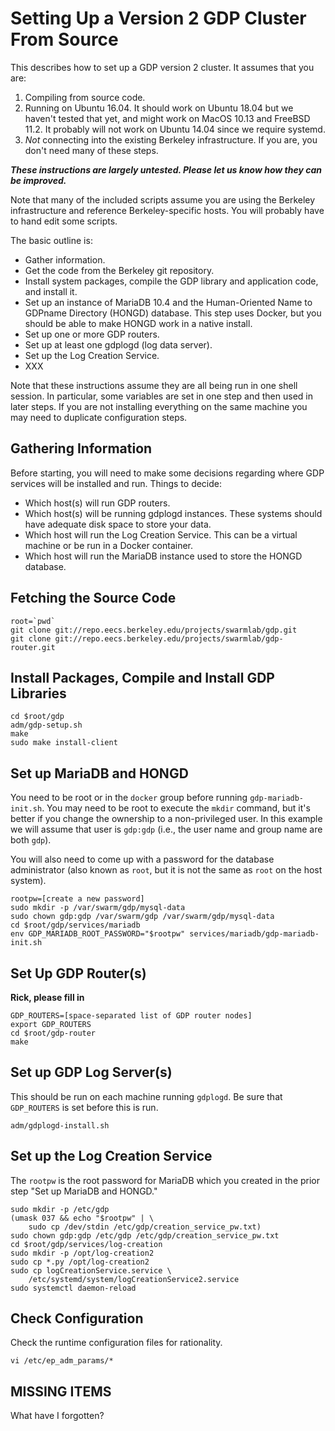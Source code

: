 # Setting Up a Version 2 GDP Cluster From Source

This describes how to set up a GDP version 2 cluster.  It assumes
that you are:

 1.  Compiling from source code.
 2.  Running on Ubuntu 16.04.  It should work on Ubuntu 18.04 but
     we haven't tested that yet, and might work on MacOS 10.13 and
     FreeBSD 11.2.  It probably will not work on Ubuntu 14.04 since
     we require systemd.
 3.  _Not_ connecting into the existing Berkeley infrastructure.
     If you are, you don't need many of these steps.

***These instructions are largely untested.  Please let us know
how they can be improved.***

Note that many of the included scripts assume you are using the
Berkeley infrastructure and reference Berkeley-specific hosts.  You
will probably have to hand edit some scripts.

The basic outline is:

 * Gather information.
 * Get the code from the Berkeley git repository.
 * Install system packages, compile the GDP library and application
   code, and install it.
 * Set up an instance of MariaDB 10.4 and the Human-Oriented Name
   to GDPname Directory (HONGD) database.  This step uses Docker,
   but you should be able to make HONGD work in a native install.
 * Set up one or more GDP routers.
 * Set up at least one gdplogd (log data server).
 * Set up the Log Creation Service.
 * XXX

Note that these instructions assume they are all being run in one
shell session.  In particular, some variables are set in one step
and then used in later steps.  If you are not installing everything
on the same machine you may need to duplicate configuration steps.

## Gathering Information

Before starting, you will need to make some decisions regarding
where GDP services will be installed and run.  Things to decide:

 * Which host(s) will run GDP routers.
 * Which host(s) will be running gdplogd instances.  These systems
   should have adequate disk space to store your data.
 * Which host will run the Log Creation Service.  This can be
   a virtual machine or be run in a Docker container.
 * Which host will run the MariaDB instance used to store the
   HONGD database.

## Fetching the Source Code

    root=`pwd`
    git clone git://repo.eecs.berkeley.edu/projects/swarmlab/gdp.git
    git clone git://repo.eecs.berkeley.edu/projects/swarmlab/gdp-router.git

## Install Packages, Compile and Install GDP Libraries

    cd $root/gdp
    adm/gdp-setup.sh
    make
    sudo make install-client

## Set up MariaDB and HONGD

You need to be root or in the `docker` group before running
`gdp-mariadb-init.sh`.  You may need to be root to execute the
`mkdir` command, but it's better if you change the ownership to a
non-privileged user.  In this example we will assume that user
is `gdp:gdp` (i.e., the user name and group name are both `gdp`).

You will also need to come up with a password for the database
administrator (also known as `root`, but it is not the same as `root`
on the host system).

    rootpw=[create a new password]
    sudo mkdir -p /var/swarm/gdp/mysql-data
    sudo chown gdp:gdp /var/swarm/gdp /var/swarm/gdp/mysql-data
    cd $root/gdp/services/mariadb
    env GDP_MARIADB_ROOT_PASSWORD="$rootpw" services/mariadb/gdp-mariadb-init.sh

## Set Up GDP Router(s)

**Rick, please fill in**

    GDP_ROUTERS=[space-separated list of GDP router nodes]
    export GDP_ROUTERS
    cd $root/gdp-router
    make

## Set up GDP Log Server(s)

This should be run on each machine running `gdplogd`.  Be sure that
`GDP_ROUTERS` is set before this is run.

    adm/gdplogd-install.sh

## Set up the Log Creation Service

The `rootpw` is the root password for MariaDB which you created in the
prior step "Set up MariaDB and HONGD."

    sudo mkdir -p /etc/gdp
    (umask 037 && echo "$rootpw" | \
        sudo cp /dev/stdin /etc/gdp/creation_service_pw.txt)
    sudo chown gdp:gdp /etc/gdp /etc/gdp/creation_service_pw.txt
    cd $root/gdp/services/log-creation
    sudo mkdir -p /opt/log-creation2
    sudo cp *.py /opt/log-creation2
    sudo cp logCreationService.service \
        /etc/systemd/system/logCreationService2.service
    sudo systemctl daemon-reload

## Check Configuration

Check the runtime configuration files for rationality.

    vi /etc/ep_adm_params/*

## MISSING ITEMS

What have I forgotten?

